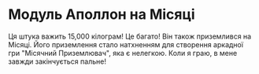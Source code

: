 # Модуль Аполлон на Місяці

Ця штука важить 15,000 кілограм! Це багато! Він також приземлився на Місяці.
Його приземлення стало натхненням для створення аркадної гри "Місячний
Приземлювач", яка є нелегкою. Коли я граю, в мене завжди закінчується пальне!
